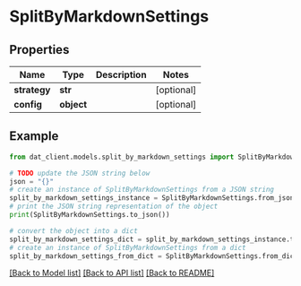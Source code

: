 # SplitByMarkdownSettings


## Properties

Name | Type | Description | Notes
------------ | ------------- | ------------- | -------------
**strategy** | **str** |  | [optional] 
**config** | **object** |  | [optional] 

## Example

```python
from dat_client.models.split_by_markdown_settings import SplitByMarkdownSettings

# TODO update the JSON string below
json = "{}"
# create an instance of SplitByMarkdownSettings from a JSON string
split_by_markdown_settings_instance = SplitByMarkdownSettings.from_json(json)
# print the JSON string representation of the object
print(SplitByMarkdownSettings.to_json())

# convert the object into a dict
split_by_markdown_settings_dict = split_by_markdown_settings_instance.to_dict()
# create an instance of SplitByMarkdownSettings from a dict
split_by_markdown_settings_from_dict = SplitByMarkdownSettings.from_dict(split_by_markdown_settings_dict)
```
[[Back to Model list]](../README.md#documentation-for-models) [[Back to API list]](../README.md#documentation-for-api-endpoints) [[Back to README]](../README.md)


